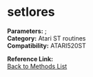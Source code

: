 # setlores

**Parameters:** ;  
**Category:** Atari ST routines  
**Compatibility:** ATARI520ST  

**Reference Link:**  
[Back to Methods List](../../SUMMARY.md)

